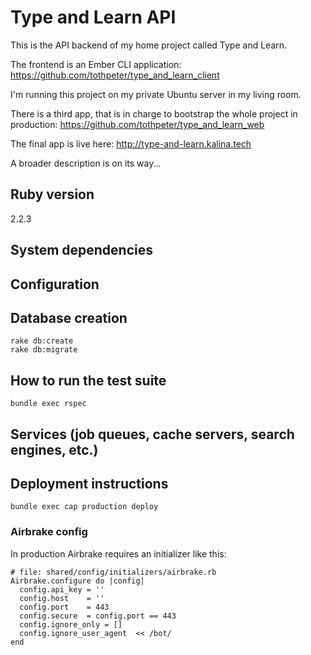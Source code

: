 # Type and Learn API

This is the API backend of my home project called Type and Learn.

The frontend is an Ember CLI application: https://github.com/tothpeter/type_and_learn_client

I'm running this project on my private Ubuntu server in my living room.

There is a third app, that is in charge to bootstrap the whole project in production: https://github.com/tothpeter/type_and_learn_web

The final app is live here: http://type-and-learn.kalina.tech

A broader description is on its way...

## Ruby version
2.2.3

## System dependencies
## Configuration
## Database creation
```
rake db:create
rake db:migrate
```

## How to run the test suite
```
bundle exec rspec
```

## Services (job queues, cache servers, search engines, etc.)
## Deployment instructions
```
bundle exec cap production deploy
```

### Airbrake config

In production Airbrake requires an initializer like this:

```
# file: shared/config/initializers/airbrake.rb
Airbrake.configure do |config|
  config.api_key = ''
  config.host    = ''
  config.port    = 443
  config.secure  = config.port == 443
  config.ignore_only = []
  config.ignore_user_agent  << /bot/
end
```